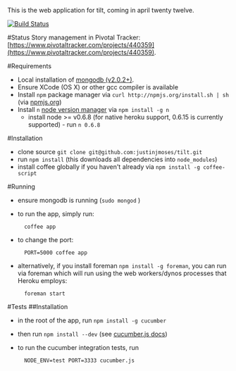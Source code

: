 This is the web application for tilt, coming in april twenty twelve. 

[![Build Status](https://secure.travis-ci.org/justinjmoses/tilt.png)](http://travis-ci.org/justinjmoses/tilt)

#Status
Story management in Pivotal Tracker: [https://www.pivotaltracker.com/projects/440359](https://www.pivotaltracker.com/projects/440359).



#Requirements
* Local installation of [mongodb (v2.0.2+)](http://www.mongodb.org/downloads).
* Ensure XCode (OS X) or other gcc compiler is available
* Install `npm` package manager via `curl http://npmjs.org/install.sh | sh` (via [npmjs.org](http://npmjs.org/)) 
* Install `n` [node version manager](https://github.com/visionmedia/n) via `npm install -g n`
    * install node >= v0.6.8 (for native heroku support, 0.6.15 is currently supported) - run `n 0.6.8` 

#Installation
* clone source `git clone git@github.com:justinjmoses/tilt.git`
* run `npm install` (this downloads all dependencies into `node_modules`)
* install coffee globally if you haven't already via `npm install -g coffee-script`

#Running
* ensure mongodb is running (`sudo mongod` )
* to run the app, simply run:
        
        coffee app

* to change the port:
        
        PORT=5000 coffee app
* alternatively, if you install foreman `npm install -g foreman`, you can run via foreman which will run using the web workers/dynos processes that Heroku employs:

        foreman start


#Tests
##Installation
* in the root of the app, run `npm install -g cucumber`
* then run `npm install --dev` (see [cucumber.js docs](https://github.com/cucumber/cucumber-js))
* to run the cucumber integration tests, run 
        
        NODE_ENV=test PORT=3333 cucumber.js

